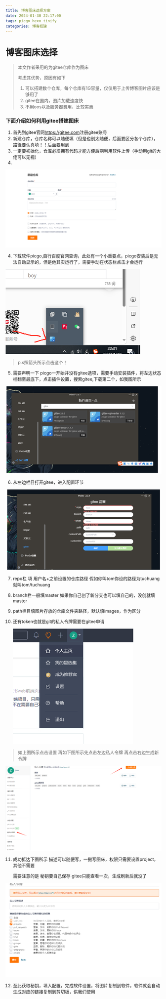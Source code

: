 ```yaml
---
title: 博客图床选择方案
date: 2024-01-30 22:17:00
tags: picgo hexo tinify
categories: 博客搭建
---
```


# 博客图床选择

>本文作者采用的为gitee仓库作为图床
>
>考虑其优势，原因有如下
>
>1. 可以搭建数个仓库，每个仓库有1G容量，仅仅用于上传博客图片应该是够用了
>2. gitee在国内，图片加载速度快
>3. 不用oos以及服务器费用，比较实惠

### 下面介绍如何利用gitee搭建图床

1. 首先到gitee官网<https://gitee.com>注册gitee账号
2. 新建仓库，仓库名称可以随便填（但是也别太随便，后面要区分各个仓库），路径要认真填！！后面要用到
3. 一定要初始化，仓库必须拥有代码才能方便后期利用软件上传（手动用git的大佬可以无视）
4. 

![](https://raw.githubusercontent.com/44528zja/tc001/main/images202401302314996.png)

4. 下载软件picgo,自行百度官网查询，此处有一个小重要点，picgo安装后是无法自动显示的，但是他其实运行了，需要手动在状态栏点击才会运行

![](https://raw.githubusercontent.com/44528zja/tc001/main/images202401302315289.png)

>p.s照箭头所示点击这个！

5. 需要声明一下 picgo一开始并没有gitee选项，需要手动安装插件，将左边状态栏翻至最底下，点击插件设置，搜索gitee,下载第二个，如我图所示

![](https://raw.githubusercontent.com/44528zja/tc001/main/images202401302316467.png)

6. 从左边栏目打开gitee，进入配置环节

![](https://raw.githubusercontent.com/44528zja/tc001/main/images202401302316491.png)

7. repo栏 填 用户名+之前设置的仓库路径 假如你叫tom你设的路径为tuchuang 就叫tom/tuchuang

8. branch栏一般填master 如果你自己创了新分支也可以填自己的，没创就填master

9. path栏目填图片存放的仓库文件夹路径，默认填images，作为区分

10. 还有token也就是git的私人令牌需要在gitee申请

    ![](https://raw.githubusercontent.com/44528zja/tc001/main/images202401302313171.png)

>如上图所示点击设置 再如下图所示先点击左边私人令牌 再点击右边生成新令牌

![](https://raw.githubusercontent.com/44528zja/tc001/main/images202401302311116.png)

11. 成功抵达下图所示 描述可以随便写，一搬写图床，权限只需要设置project，其他不需要

    需要注意的是 秘钥要自己保存 gitee只能查看一次，生成刷新后就没了

![](https://raw.githubusercontent.com/44528zja/tc001/main/images202401302314307.png)

12. 至此获取秘钥，填入配置，完成软件设置，将图片复制到软件，软件就会自动生成对应的链接复制到剪切板，供我们使用
